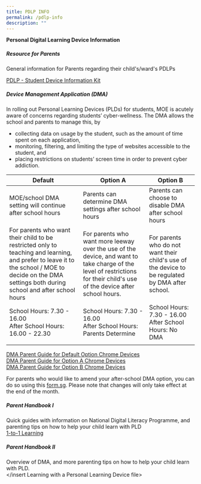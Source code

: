 ```yaml
---
title: PDLP INFO
permalink: /pdlp-info
description: ""
---
```

**Personal Digital Learning Device Information**
 
##### Resource for Parents

General information for Parents regarding their child's/ward's PDLPs

[PDLP - Student Device Information Kit](/files/PDLP%20-%20Student%20Device%20Information%20Kit%20updated%2024Nov2021.pdf)

##### Device Management Application (DMA)

In rolling out Personal Learning Devices (PLDs) for students, MOE is acutely aware of concerns regarding students’ cyber-wellness. The DMA allows the school and parents to manage this, by
* collecting data on usage by the student, such as the amount of time spent on each application, 
* monitoring, filtering, and limiting the type of websites accessible to the student, and
* placing restrictions on students’ screen time in order to prevent cyber addiction.

| Default | Option A | Option B |
|---|---|---|
| MOE/school DMA setting will continue after school hours | Parents can determine DMA settings after school hours | Parents can choose to disable DMA after school hours |
| For parents who want their child to be restricted only to teaching and learning, and prefer to leave it to the school / MOE to decide on the DMA settings both during school and after school hours | For parents who want more leeway over the use of the device, and want to take charge of the level of restrictions for their child's use of the device after school hours. | For parents who do not want their child's use of the device to be regulated by DMA after school. |
| School Hours: 7.30 - 16.00<br>After School Hours: 16.00 - 22.30  | School Hours: 7.30 - 16.00<br>After School Hours: <br>Parents Determine   | School Hours: 7.30 - 16.00<br>After School Hours: No DMA |
| | | |

[DMA Parent Guide for Default Option Chrome Devices](/files/PORC4%20-%20DMA%20Parent%20Guide%20for%20Default%20Option%20Chrome%20Devices_2%20Sep%2021.pdf) <br>
[DMA Parent Guide for Option A Chrome Devices](/files/PORC5%20-%20DMA%20Parent%20Guide%20for%20Option%20A%20Chrome%20Devices_2%20Sep%2021.pdf) <br>
[DMA Parent Guide for Option B Chrome Devices](/files/PORC6%20-%20DMA%20Parent%20Guide%20for%20Option%20B%20Chrome%20Devices_2%20Sep%2021.pdf)

For parents who would like to amend your after-school DMA option, you can do so using this [form.sg](https://form.gov.sg/#!/6099fa158a5d310012f9f027). Please note that changes will only take effect at the end of the month.

##### Parent Handbook I
Quick guides with information on National Digital Literacy Programme, and parenting tips on how to help your child learn with PLD <br> [1-to-1 Learning](/files/Parent-Handbook-I-on-1_1-Learning.pdf)

##### Parent Handbook II
Overview of DMA, and more parenting tips on how to help your child learn with PLD. <br> 
</insert Learning with a Personal Learning Device file>